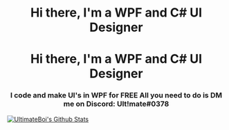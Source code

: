 <h1 align="center">Hi there, I'm a WPF and C# UI Designer</h1>
<div></div>
<h1 align="center">Hi there, I'm a WPF and C# UI Designer</h1>
<h3 align="center">I code and make UI's in WPF for FREE
All you need to do is DM me on Discord: Ult!mate#0378</h3>

<!--
**UltimateBoi/UltimateBoi** is a ✨ _special_ ✨ repository because its `README.md` (this file) appears on your GitHub profile.

Here are some ideas to get you started:

- 🔭 I’m currently working on ...
- 🌱 I’m currently learning ...
- 👯 I’m looking to collaborate on ...
- 🤔 I’m looking for help with ...
- 💬 Ask me about ...
- 📫 How to reach me: ...
- 😄 Pronouns: ...
- ⚡ Fun fact: ...
-->

[![UltimateBoi's Github Stats](https://github-readme-stats.vercel.app/api?username=UltimateBoi&show_icons=true&theme=dark)](https://github.com/anuraghazra/github-readme-stats)
